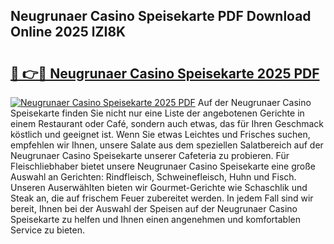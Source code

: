 ## Neugrunaer Casino Speisekarte PDF Download Online 2025 lZI8K

# <h2><a href="http://gc70ll.nevu.top/?p=Neugrunaer+Casino+Speisekarte">🔗 👉🔴 Neugrunaer Casino Speisekarte 2025 PDF</a></h2>

[![Neugrunaer Casino Speisekarte 2025 PDF](https://i.imgur.com/dBaPXMq.png)](http://gc70ll.nevu.top/?p=Neugrunaer+Casino+Speisekarte)
Auf der Neugrunaer Casino Speisekarte finden Sie nicht nur eine Liste der angebotenen Gerichte in einem Restaurant oder Café, sondern auch etwas, das für Ihren Geschmack köstlich und geeignet ist. Wenn Sie etwas Leichtes und Frisches suchen, empfehlen wir Ihnen, unsere Salate aus dem speziellen Salatbereich auf der Neugrunaer Casino Speisekarte unserer Cafeteria zu probieren. Für Fleischliebhaber bietet unsere Neugrunaer Casino Speisekarte eine große Auswahl an Gerichten: Rindfleisch, Schweinefleisch, Huhn und Fisch. Unseren Auserwählten bieten wir Gourmet-Gerichte wie Schaschlik und Steak an, die auf frischem Feuer zubereitet werden. In jedem Fall sind wir bereit, Ihnen bei der Auswahl der Speisen auf der Neugrunaer Casino Speisekarte zu helfen und Ihnen einen angenehmen und komfortablen Service zu bieten.
